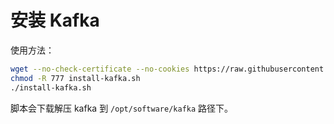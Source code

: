 # 安装 Kafka

使用方法：

```sh
wget --no-check-certificate --no-cookies https://raw.githubusercontent.com/dunwu/linux/master/codes/deploy/tool/kafka/install-kafka.sh
chmod -R 777 install-kafka.sh
./install-kafka.sh
```

脚本会下载解压 kafka 到 `/opt/software/kafka` 路径下。
